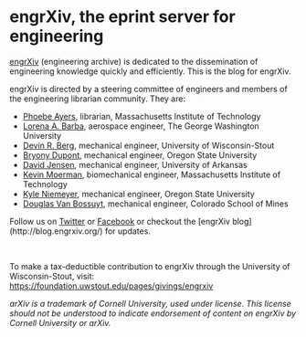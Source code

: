 # engrXiv, the eprint server for engineering

<a href="http://engrxiv.org/" target="_blank">engrXiv</a> (engineering archive) is dedicated to the dissemination of engineering knowledge quickly and efficiently. This is the blog for engrXiv.


engrXiv is directed by a steering committee of engineers and members of the engineering librarian community. They are:
<ul>
	<li><a href="http://libguides.mit.edu/profiles/psayers" target="_blank">Phoebe Ayers</a>, librarian, Massachusetts Institute of Technology</li>
	<li><a href="http://stem.gwu.edu/lorena-barba" target="_blank">Lorena A. Barba</a>, aerospace engineer, The George Washington University</li>
	<li><a href="http://www.devinberg.com/">Devin R. Berg</a>, mechanical engineer, University of Wisconsin-Stout</li>
	<li><a href="http://mime.oregonstate.edu/people/dupont" target="_blank">Bryony Dupont</a>, mechanical engineer, Oregon State University</li>
	<li><a href="http://directory.uark.edu/people/dcjensen" target="_blank">David Jensen</a>, mechanical engineer, University of Arkansas</li>
	<li><a href="http://biomech.media.mit.edu/people/" target="_blank">Kevin Moerman</a>, biomechanical engineer, Massachusetts Institute of Technology</li>
	<li><a href="http://mime.oregonstate.edu/people/kyle-niemeyer" target="_blank">Kyle Niemeyer</a>, mechanical engineer, Oregon State University</li>
	<li><a href="http://www.douglasvanbossuyt.com/" target="_blank">Douglas Van Bossuyt</a>, mechanical engineer, Colorado School of Mines</li>
</ul>
Follow us on <a href="https://twitter.com/engrXiv" target="_blank">Twitter</a> or <a href="https://www.facebook.com/engrXiv" target="_blank">Facebook</a> or checkout the [engrXiv blog](http://blog.engrxiv.org/) for updates.

&nbsp;

To make a tax-deductible contribution to engrXiv through the University of Wisconsin-Stout, visit: <a href="https://foundation.uwstout.edu/pages/givings/engrxiv">https://foundation.uwstout.edu/pages/givings/engrxiv</a>

<em>arXiv is a trademark of Cornell University, used under license</em>. <em>This license should not be understood to indicate endorsement of content on engrXiv by Cornell University or arXiv.</em>
